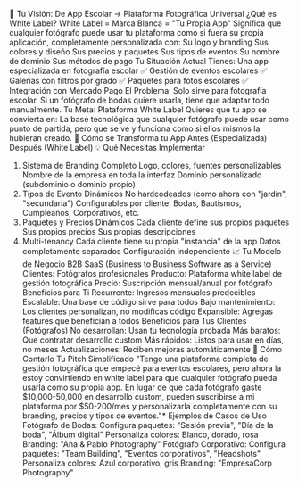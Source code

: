 🎯 Tu Visión: De App Escolar → Plataforma Fotográfica Universal
¿Qué es White Label?
White Label = Marca Blanca = "Tu Propia App"
Significa que cualquier fotógrafo puede usar tu plataforma como si fuera su propia aplicación, completamente personalizada con:
Su logo y branding
Sus colores y diseño
Sus precios y paquetes
Sus tipos de eventos
Su nombre de dominio
Sus métodos de pago
Tu Situación Actual
Tienes: Una app especializada en fotografía escolar
✅ Gestión de eventos escolares
✅ Galerías con filtros por grado
✅ Paquetes para fotos escolares
✅ Integración con Mercado Pago
El Problema: Solo sirve para fotografía escolar. Si un fotógrafo de bodas quiere usarla, tiene que adaptar todo manualmente.
Tu Meta: Plataforma White Label
Quieres que tu app se convierta en: La base tecnológica que cualquier fotógrafo puede usar como punto de partida, pero que se ve y funciona como si ellos mismos la hubieran creado.
🚀 Cómo se Transforma tu App
Antes (Especializada)
Después (White Label)
💡 Qué Necesitas Implementar
1. Sistema de Branding Completo
Logo, colores, fuentes personalizables
Nombre de la empresa en toda la interfaz
Dominio personalizado (subdominio o dominio propio)
2. Tipos de Evento Dinámicos
No hardcodeados (como ahora con "jardín", "secundaria")
Configurables por cliente: Bodas, Bautismos, Cumpleaños, Corporativos, etc.
3. Paquetes y Precios Dinámicos
Cada cliente define sus propios paquetes
Sus propios precios
Sus propias descripciones
4. Multi-tenancy
Cada cliente tiene su propia "instancia" de la app
Datos completamente separados
Configuración independiente
📈 Tu Modelo de Negocio
B2B SaaS (Business to Business Software as a Service)
Clientes: Fotógrafos profesionales
Producto: Plataforma white label de gestión fotográfica
Precio: Suscripción mensual/anual por fotógrafo
Beneficios para Ti
Recurrente: Ingresos mensuales predecibles
Escalable: Una base de código sirve para todos
Bajo mantenimiento: Los clientes personalizan, no modificas código
Expansible: Agregas features que benefician a todos
Beneficios para Tus Clientes (Fotógrafos)
No desarrollan: Usan tu tecnología probada
Más baratos: Que contratar desarrollo custom
Más rápidos: Listos para usar en días, no meses
Actualizaciones: Reciben mejoras automáticamente
🎯 Cómo Contarlo
Tu Pitch Simplificado
"Tengo una plataforma completa de gestión fotográfica que empecé para eventos escolares, pero ahora la estoy convirtiendo en white label para que cualquier fotógrafo pueda usarla como su propia app.
En lugar de que cada fotógrafo gaste $10,000-50,000 en desarrollo custom, pueden suscribirse a mi plataforma por $50-200/mes y personalizarla completamente con su branding, precios y tipos de eventos."*
Ejemplos de Casos de Uso
Fotógrafo de Bodas:
Configura paquetes: "Sesión previa", "Día de la boda", "Álbum digital"
Personaliza colores: Blanco, dorado, rosa
Branding: "Ana & Pablo Photography"
Fotógrafo Corporativo:
Configura paquetes: "Team Building", "Eventos corporativos", "Headshots"
Personaliza colores: Azul corporativo, gris
Branding: "EmpresaCorp Photography"

